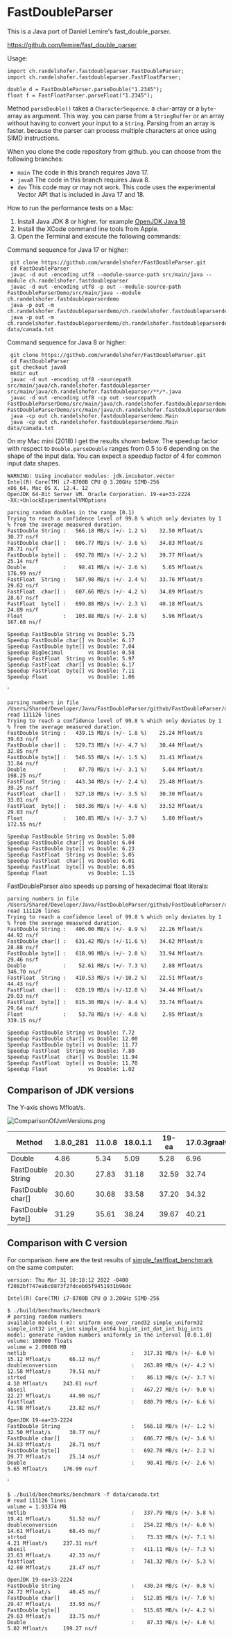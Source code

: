 # FastDoubleParser

This is a Java port of Daniel Lemire's fast_double_parser.

https://github.com/lemire/fast_double_parser

Usage:

    import ch.randelshofer.fastdoubleparser.FastDoubleParser;
    import ch.randelshofer.fastdoubleparser.FastFloatParser;

    double d = FastDoubleParser.parseDouble("1.2345");
    float f = FastFloatParser.parseFloat("1.2345");

Method `parseDouble()` takes a `CharacterSequence`. a `char`-array or a `byte`-array as argument. This way. you can
parse from a `StringBuffer` or an array without having to convert your input to a `String`. Parsing from an array is
faster. because the parser can process multiple characters at once using SIMD instructions.

When you clone the code repository from github. you can choose from the following branches:

- `main` The code in this branch requires Java 17.
- `java8` The code in this branch requires Java 8.
- `dev` This code may or may not work. This code uses the experimental Vector API that is included in Java 17 and 18.

How to run the performance tests on a Mac:

1. Install Java JDK 8 or higher. for example [OpenJDK Java 18](https://jdk.java.net/18/)
2. Install the XCode command line tools from Apple.
3. Open the Terminal and execute the following commands:

Command sequence for Java 17 or higher:

     git clone https://github.com/wrandelshofer/FastDoubleParser.git
     cd FastDoubleParser 
     javac -d out -encoding utf8 --module-source-path src/main/java --module ch.randelshofer.fastdoubleparser    
     javac -d out -encoding utf8 -p out --module-source-path FastDoubleParserDemo/src/main/java --module ch.randelshofer.fastdoubleparserdemo
     java -p out -m ch.randelshofer.fastdoubleparserdemo/ch.randelshofer.fastdoubleparserdemo.Main  
     java -p out -m ch.randelshofer.fastdoubleparserdemo/ch.randelshofer.fastdoubleparserdemo.Main data/canada.txt   

Command sequence for Java 8 or higher:

     git clone https://github.com/wrandelshofer/FastDoubleParser.git
     cd FastDoubleParser 
     git checkout java8
     mkdir out
     javac -d out -encoding utf8 -sourcepath src/main/java/ch.randelshofer.fastdoubleparser src/main/java/ch.randelshofer.fastdoubleparser/**/*.java    
     javac -d out -encoding utf8 -cp out -sourcepath FastDoubleParserDemo/src/main/java/ch.randelshofer.fastdoubleparserdemo FastDoubleParserDemo/src/main/java/ch.randelshofer.fastdoubleparserdemo/**/*.java
     java -cp out ch.randelshofer.fastdoubleparserdemo.Main  
     java -cp out ch.randelshofer.fastdoubleparserdemo.Main data/canada.txt   

On my Mac mini (2018) I get the results shown below. The speedup factor with respect to `Double.parseDouble` ranges from
0.5 to 6 depending on the shape of the input data. You can expect a speedup factor of 4 for common input data shapes.

    WARNING: Using incubator modules: jdk.incubator.vector
    Intel(R) Core(TM) i7-8700B CPU @ 3.20GHz SIMD-256
    x86_64. Mac OS X. 12.4. 12
    OpenJDK 64-Bit Server VM. Oracle Corporation. 19-ea+33-2224
    -XX:+UnlockExperimentalVMOptions
    
    parsing random doubles in the range [0.1)
    Trying to reach a confidence level of 99.8 % which only deviates by 1 % from the average measured duration.
    FastDouble String :   566.18 MB/s (+/- 1.2 %)    32.50 Mfloat/s      30.77 ns/f
    FastDouble char[] :   606.77 MB/s (+/- 3.6 %)    34.83 Mfloat/s      28.71 ns/f
    FastDouble byte[] :   692.78 MB/s (+/- 2.2 %)    39.77 Mfloat/s      25.14 ns/f
    Double            :    98.41 MB/s (+/- 2.6 %)     5.65 Mfloat/s     176.99 ns/f
    FastFloat  String :   587.98 MB/s (+/- 2.4 %)    33.76 Mfloat/s      29.62 ns/f
    FastFloat  char[] :   607.66 MB/s (+/- 4.2 %)    34.89 Mfloat/s      28.67 ns/f
    FastFloat  byte[] :   699.88 MB/s (+/- 2.3 %)    40.18 Mfloat/s      24.89 ns/f
    Float             :   103.88 MB/s (+/- 2.8 %)     5.96 Mfloat/s     167.68 ns/f
    
    Speedup FastDouble String vs Double: 5.75
    Speedup FastDouble char[] vs Double: 6.17
    Speedup FastDouble byte[] vs Double: 7.04
    Speedup BigDecimal        vs Double: 0.58
    Speedup FastFloat  String vs Double: 5.97
    Speedup FastFloat  char[] vs Double: 6.17
    Speedup FastFloat  byte[] vs Double: 7.11
    Speedup Float             vs Double: 1.06

'

    parsing numbers in file /Users/Shared/Developer/Java/FastDoubleParser/github/FastDoubleParser/data/canada.txt
    read 111126 lines
    Trying to reach a confidence level of 99.8 % which only deviates by 1 % from the average measured duration.
    FastDouble String :   439.15 MB/s (+/- 1.8 %)    25.24 Mfloat/s      39.63 ns/f
    FastDouble char[] :   529.73 MB/s (+/- 4.7 %)    30.44 Mfloat/s      32.85 ns/f
    FastDouble byte[] :   546.55 MB/s (+/- 1.5 %)    31.41 Mfloat/s      31.84 ns/f
    Double            :    87.78 MB/s (+/- 3.1 %)     5.04 Mfloat/s     198.25 ns/f
    FastFloat  String :   443.34 MB/s (+/- 2.4 %)    25.48 Mfloat/s      39.25 ns/f
    FastFloat  char[] :   527.18 MB/s (+/- 3.5 %)    30.30 Mfloat/s      33.01 ns/f
    FastFloat  byte[] :   583.36 MB/s (+/- 4.6 %)    33.52 Mfloat/s      29.83 ns/f
    Float             :   100.85 MB/s (+/- 3.7 %)     5.80 Mfloat/s     172.55 ns/f
    
    Speedup FastDouble String vs Double: 5.00
    Speedup FastDouble char[] vs Double: 6.04
    Speedup FastDouble byte[] vs Double: 6.23
    Speedup FastFloat  String vs Double: 5.05
    Speedup FastFloat  char[] vs Double: 6.01
    Speedup FastFloat  byte[] vs Double: 6.65
    Speedup Float             vs Double: 1.15

FastDoubleParser also speeds up parsing of hexadecimal float literals:

    parsing numbers in file /Users/Shared/Developer/Java/FastDoubleParser/github/FastDoubleParser/data/canada_hex.txt
    read 111126 lines
    Trying to reach a confidence level of 99.8 % which only deviates by 1 % from the average measured duration.
    FastDouble String :   406.00 MB/s (+/- 8.9 %)    22.26 Mfloat/s      44.92 ns/f
    FastDouble char[] :   631.42 MB/s (+/-11.6 %)    34.62 Mfloat/s      28.88 ns/f
    FastDouble byte[] :   618.98 MB/s (+/- 2.0 %)    33.94 Mfloat/s      29.46 ns/f
    Double            :    52.61 MB/s (+/- 7.3 %)     2.88 Mfloat/s     346.70 ns/f
    FastFloat  String :   410.53 MB/s (+/-10.2 %)    22.51 Mfloat/s      44.43 ns/f
    FastFloat  char[] :   628.19 MB/s (+/-12.0 %)    34.44 Mfloat/s      29.03 ns/f
    FastFloat  byte[] :   615.30 MB/s (+/- 8.4 %)    33.74 Mfloat/s      29.64 ns/f
    Float             :    53.78 MB/s (+/- 4.0 %)     2.95 Mfloat/s     339.15 ns/f
    
    Speedup FastDouble String vs Double: 7.72
    Speedup FastDouble char[] vs Double: 12.00
    Speedup FastDouble byte[] vs Double: 11.77
    Speedup FastFloat  String vs Double: 7.80
    Speedup FastFloat  char[] vs Double: 11.94
    Speedup FastFloat  byte[] vs Double: 11.70
    Speedup Float             vs Double: 1.02

## Comparison of JDK versions

The Y-axis shows Mfloat/s.

![ComparisonOfJvmVersions.png](ComparisonOfJvmVersions.png)

|Method            |1.8.0_281|11.0.8|18.0.1.1|19-ea|17.0.3graalvm|
|-------------------|---|---|---|---|---|
|Double            |4.86|5.34|5.09|5.28|6.96|
|FastDouble String |20.30|27.83|31.18|32.59|32.74|
|FastDouble char[] |30.60|30.68|33.58|37.20|34.32|
|FastDouble byte[] |31.29|35.61|38.24|39.67|40.21|

## Comparison with C version

For comparison. here are the test results
of [simple_fastfloat_benchmark](https://github.com/lemire/simple_fastfloat_benchmark)  
on the same computer:

    version: Thu Mar 31 10:18:12 2022 -0400 f2082bf747eabc0873f2fdceb05f9451931b96dc

    Intel(R) Core(TM) i7-8700B CPU @ 3.20GHz SIMD-256

    $ ./build/benchmarks/benchmark
    # parsing random numbers
    available models (-m): uniform one_over_rand32 simple_uniform32 simple_int32 int_e_int simple_int64 bigint_int_dot_int big_ints 
    model: generate random numbers uniformly in the interval [0.0.1.0]
    volume: 100000 floats
    volume = 2.09808 MB 
    netlib                                  :   317.31 MB/s (+/- 6.0 %)    15.12 Mfloat/s      66.12 ns/f 
    doubleconversion                        :   263.89 MB/s (+/- 4.2 %)    12.58 Mfloat/s      79.51 ns/f 
    strtod                                  :    86.13 MB/s (+/- 3.7 %)     4.10 Mfloat/s     243.61 ns/f 
    abseil                                  :   467.27 MB/s (+/- 9.0 %)    22.27 Mfloat/s      44.90 ns/f 
    fastfloat                               :   880.79 MB/s (+/- 6.6 %)    41.98 Mfloat/s      23.82 ns/f 

    OpenJDK 19-ea+33-2224
    FastDouble String                       :   566.18 MB/s (+/- 1.2 %)    32.50 Mfloat/s      30.77 ns/f
    FastDouble char[]                       :   606.77 MB/s (+/- 3.6 %)    34.83 Mfloat/s      28.71 ns/f
    FastDouble byte[]                       :   692.78 MB/s (+/- 2.2 %)    39.77 Mfloat/s      25.14 ns/f
    Double                                  :    98.41 MB/s (+/- 2.6 %)     5.65 Mfloat/s     176.99 ns/f

'

    $ ./build/benchmarks/benchmark -f data/canada.txt
    # read 111126 lines 
    volume = 1.93374 MB 
    netlib                                  :   337.79 MB/s (+/- 5.8 %)    19.41 Mfloat/s      51.52 ns/f 
    doubleconversion                        :   254.22 MB/s (+/- 6.0 %)    14.61 Mfloat/s      68.45 ns/f 
    strtod                                  :    73.33 MB/s (+/- 7.1 %)     4.21 Mfloat/s     237.31 ns/f 
    abseil                                  :   411.11 MB/s (+/- 7.3 %)    23.63 Mfloat/s      42.33 ns/f 
    fastfloat                               :   741.32 MB/s (+/- 5.3 %)    42.60 Mfloat/s      23.47 ns/f 

    OpenJDK 19-ea+33-2224
    FastDouble String                       :   430.24 MB/s (+/- 0.8 %)    24.72 Mfloat/s      40.45 ns/f
    FastDouble char[]                       :   512.85 MB/s (+/- 7.0 %)    29.47 Mfloat/s      33.93 ns/f
    FastDouble byte[]                       :   515.65 MB/s (+/- 4.2 %)    29.63 Mfloat/s      33.75 ns/f
    Double                                  :    87.33 MB/s (+/- 4.0 %)     5.02 Mfloat/s     199.27 ns/f
